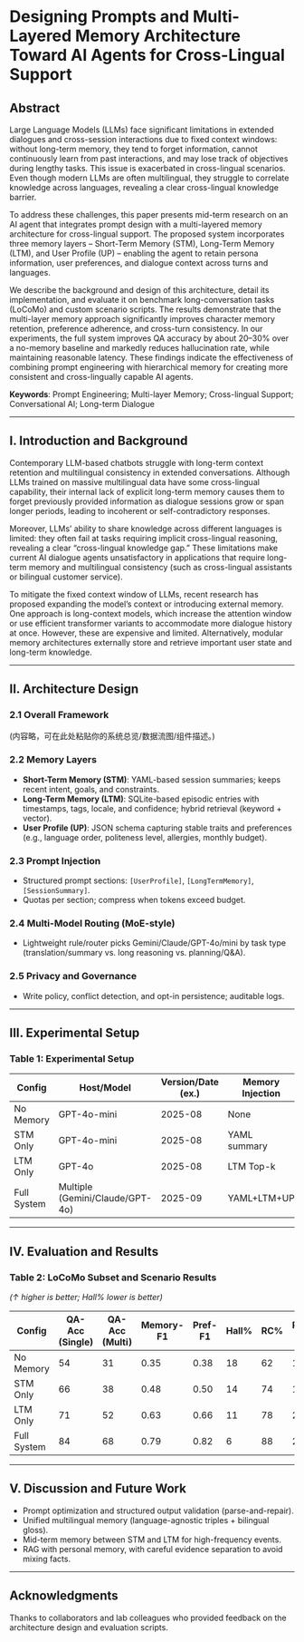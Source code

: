 # Designing Prompts and Multi-Layered Memory Architecture Toward AI Agents for Cross-Lingual Support

## Abstract

Large Language Models (LLMs) face significant limitations in extended dialogues and cross-session interactions due to fixed context windows: without long-term memory, they tend to forget information, cannot continuously learn from past interactions, and may lose track of objectives during lengthy tasks. This issue is exacerbated in cross-lingual scenarios. Even though modern LLMs are often multilingual, they struggle to correlate knowledge across languages, revealing a clear cross-lingual knowledge barrier. 

To address these challenges, this paper presents mid-term research on an AI agent that integrates prompt design with a multi-layered memory architecture for cross-lingual support. The proposed system incorporates three memory layers – Short-Term Memory (STM), Long-Term Memory (LTM), and User Profile (UP) – enabling the agent to retain persona information, user preferences, and dialogue context across turns and languages.

We describe the background and design of this architecture, detail its implementation, and evaluate it on benchmark long-conversation tasks (LoCoMo) and custom scenario scripts. The results demonstrate that the multi-layer memory approach significantly improves character memory retention, preference adherence, and cross-turn consistency. In our experiments, the full system improves QA accuracy by about 20–30% over a no-memory baseline and markedly reduces hallucination rate, while maintaining reasonable latency. These findings indicate the effectiveness of combining prompt engineering with hierarchical memory for creating more consistent and cross-lingually capable AI agents.

**Keywords**: Prompt Engineering; Multi-layer Memory; Cross-lingual Support; Conversational AI; Long-term Dialogue

---

## I. Introduction and Background

Contemporary LLM-based chatbots struggle with long-term context retention and multilingual consistency in extended conversations. Although LLMs trained on massive multilingual data have some cross-lingual capability, their internal lack of explicit long-term memory causes them to forget previously provided information as dialogue sessions grow or span longer periods, leading to incoherent or self-contradictory responses. 

Moreover, LLMs’ ability to share knowledge across different languages is limited: they often fail at tasks requiring implicit cross-lingual reasoning, revealing a clear “cross-lingual knowledge gap.” These limitations make current AI dialogue agents unsatisfactory in applications that require long-term memory and multilingual consistency (such as cross-lingual assistants or bilingual customer service).

To mitigate the fixed context window of LLMs, recent research has proposed expanding the model’s context or introducing external memory. One approach is long-context models, which increase the attention window or use efficient transformer variants to accommodate more dialogue history at once. However, these are expensive and limited. Alternatively, modular memory architectures externally store and retrieve important user state and long-term knowledge.

---

## II. Architecture Design

### 2.1 Overall Framework

(内容略，可在此处粘贴你的系统总览/数据流图/组件描述。)

### 2.2 Memory Layers

- **Short-Term Memory (STM)**: YAML-based session summaries; keeps recent intent, goals, and constraints.
- **Long-Term Memory (LTM)**: SQLite-based episodic entries with timestamps, tags, locale, and confidence; hybrid retrieval (keyword + vector).
- **User Profile (UP)**: JSON schema capturing stable traits and preferences (e.g., language order, politeness level, allergies, monthly budget).

### 2.3 Prompt Injection

- Structured prompt sections: `[UserProfile]`, `[LongTermMemory]`, `[SessionSummary]`.
- Quotas per section; compress when tokens exceed budget.

### 2.4 Multi-Model Routing (MoE-style)

- Lightweight rule/router picks Gemini/Claude/GPT-4o/mini by task type (translation/summary vs. long reasoning vs. planning/Q&A).

### 2.5 Privacy and Governance

- Write policy, conflict detection, and opt-in persistence; auditable logs.

---

## III. Experimental Setup

### Table 1: Experimental Setup

| Config      | Host/Model                     | Version/Date (ex.) | Memory Injection | Vector Search | Environment | Avg Tokens | P95 |
|-------------|--------------------------------|---------------------|------------------|----------------|-------------|-------------|------|
| No Memory   | GPT-4o-mini                    | 2025-08             | None             | None           | Xeon/4090   | 350         | 1.7  |
| STM Only    | GPT-4o-mini                    | 2025-08             | YAML summary     | None           | Xeon/4090   | 650         | 1.9  |
| LTM Only    | GPT-4o                         | 2025-08             | LTM Top-k        | FAISS          | Xeon/4090   | 520         | 2.2  |
| Full System | Multiple (Gemini/Claude/GPT-4o)| 2025-09             | YAML+LTM+UP      | FAISS          | Xeon/4090   | 780         | 2.4  |

---

## IV. Evaluation and Results

### Table 2: LoCoMo Subset and Scenario Results

*(↑ higher is better; Hall% lower is better)*

| Config      | QA-Acc (Single) | QA-Acc (Multi) | Memory-F1 | Pref-F1 | Hall% | RC% | P95 (s) | Avg Tokens |
|-------------|------------------|----------------|------------|----------|--------|------|----------|--------------|
| No Memory   | 54               | 31             | 0.35       | 0.38     | 18     | 62   | 1.7      | 350          |
| STM Only    | 66               | 38             | 0.48       | 0.50     | 14     | 74   | 1.9      | 650          |
| LTM Only    | 71               | 52             | 0.63       | 0.66     | 11     | 78   | 2.2      | 520          |
| Full System | 84               | 68             | 0.79       | 0.82     | 6      | 88   | 2.4      | 780          |

---

## V. Discussion and Future Work

- Prompt optimization and structured output validation (parse-and-repair).
- Unified multilingual memory (language-agnostic triples + bilingual gloss). 
- Mid-term memory between STM and LTM for high-frequency events.
- RAG with personal memory, with careful evidence separation to avoid mixing facts.

---

## Acknowledgments

Thanks to collaborators and lab colleagues who provided feedback on the architecture design and evaluation scripts.
